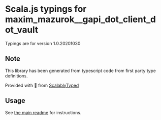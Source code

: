 
# Scala.js typings for maxim_mazurok__gapi_dot_client_dot_vault

Typings are for version 1.0.20201030



## Note
This library has been generated from typescript code from first party type definitions.

Provided with :purple_heart: from [ScalablyTyped](https://github.com/oyvindberg/ScalablyTyped)

## Usage
See [the main readme](../../readme.md) for instructions.


